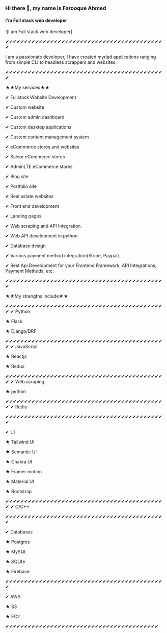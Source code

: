 ### Hi there 👋, my name is Farooque Ahmed
#### I'm Full stack web developer
![I am Full stack web developer]

✔✔✔✔✔✔✔✔✔✔✔✔✔✔✔✔✔✔✔✔✔✔✔✔✔✔✔✔✔✔✔✔✔✔✔✔✔✔✔✔✔✔✔

I am a passionate developer, I have created myriad applications ranging from simple CLI to headless scrappers and websites.


✔✔✔✔✔✔✔✔✔✔✔✔✔✔✔✔✔✔✔✔✔✔✔✔✔✔✔✔✔✔✔✔✔✔✔✔✔✔✔✔✔✔✔


★★My services★★

✔ Fullstack Website Development


✔ Custom website

✔ Custom admin dashboard

✔ Custom desktop applications

✔ Custom content management system

✔ eCommerce stores and websites

✔ Saleor eCommerce stores

✔ AdminLTE eCommerce stores

✔ Blog site

✔ Portfolio site

✔ Real estate websites

✔ Front end development

✔ Landing pages

✔ Web scraping and API Integration.

✔ Web API development in python

✔ Database design

✔ Various payment method integration(Stripe, Paypal)

✔ Rest Api Development for your Frontend Framework, API Integrations, Payment Methods, etc.



✔✔✔✔✔✔✔✔✔✔✔✔✔✔✔✔✔✔✔✔✔✔✔✔✔✔✔✔✔✔✔✔✔✔✔✔✔✔✔✔✔✔✔

★★My strengths include★★






✔✔✔✔✔✔✔✔✔✔✔✔✔✔✔✔✔✔✔✔✔✔✔✔✔✔✔✔✔✔✔✔✔✔✔✔✔✔✔✔✔✔✔
✔ Python

★ Flask

★ Django/DRF





✔✔✔✔✔✔✔✔✔✔✔✔✔✔✔✔✔✔✔✔✔✔✔✔✔✔✔✔✔✔✔✔✔✔✔✔✔✔✔✔✔✔✔
✔ JavaScript

★ Reactjs

★ Redux





✔✔✔✔✔✔✔✔✔✔✔✔✔✔✔✔✔✔✔✔✔✔✔✔✔✔✔✔✔✔✔✔✔✔✔✔✔✔✔✔✔✔✔
✔ Web scraping

★ python



✔✔✔✔✔✔✔✔✔✔✔✔✔✔✔✔✔✔✔✔✔✔✔✔✔✔✔✔✔✔✔✔✔✔✔✔✔✔✔✔✔✔✔
✔ Redis




✔✔✔✔✔✔✔✔✔✔✔✔✔✔✔✔✔✔✔✔✔✔✔✔✔✔✔✔✔✔✔✔✔✔✔✔✔✔✔✔✔✔✔

✔ UI

★ Tailwind UI

★ Semantic UI

★ Chakra UI

★ Framer motion

★ Material UI

★ Bootstrap




✔✔✔✔✔✔✔✔✔✔✔✔✔✔✔✔✔✔✔✔✔✔✔✔✔✔✔✔✔✔✔✔✔✔✔✔✔✔✔✔✔✔✔
✔ C/C++





✔✔✔✔✔✔✔✔✔✔✔✔✔✔✔✔✔✔✔✔✔✔✔✔✔✔✔✔✔✔✔✔✔✔✔✔✔✔✔✔✔✔✔

✔ Databases

★ Postgres

★ MySQL

★ SQLite

★ Firebase




✔✔✔✔✔✔✔✔✔✔✔✔✔✔✔✔✔✔✔✔✔✔✔✔✔✔✔✔✔✔✔✔✔✔✔✔✔✔✔✔✔✔✔

✔ AWS

★ S3

★ EC2



✔✔✔✔✔✔✔✔✔✔✔✔✔✔✔✔✔✔✔✔✔✔✔✔✔✔✔✔✔✔✔✔✔✔✔✔✔✔✔✔✔






